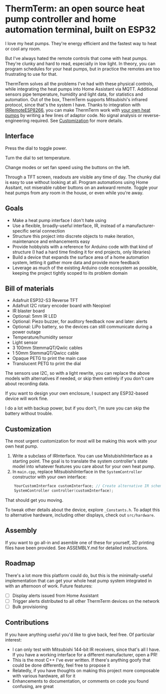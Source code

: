 # ThermTerm: an open source heat pump controller and home automation terminal, built on ESP32
I love my heat pumps. They're energy efficient and the fastest way to heat or cool any room.

But I've always hated the remote controls that come with heat pumps. They're clunky and hard to read, especially in low light. In theory, you can program schedules for your heat pumps, but in practice the remotes are too frustrating to use for that.

ThermTerm solves all the problems I've had with these physical controls, while integrating the heat pumps into Home Assistant via MQTT. Additional sensors pipe temperature, humidity and light data, for statistics and automation. Out of the box, ThermTerm supports Mitsubishi's infrared protocol, since that's the system I have. Thanks to integration with [IRRemoteESP8266](https://github.com/crankyoldgit/IRremoteESP8266), you can make ThermTerm work with [your own heat pumps](https://github.com/crankyoldgit/IRremoteESP8266/blob/master/SupportedProtocols.md) by writing a few lines of adaptor code. No signal analysis or reverse-engineering required. See [Customization](#customization) for more details.

## Interface

Press the dial to toggle power.

Turn the dial to set temperature.

Change modes or set fan speed using the buttons on the left.

Through a TFT screen, readouts are visible any time of day. The chunky dial is easy to use without looking at all. Program automations using Home Assitant, not miserable rubber buttons on an awkward remote. Toggle your heat pumps from any room in the house, or even while you're away.

## Goals

- Make a heat pump interface I don't hate using
- Use a flexible, broadly-useful interface, IR, instead of a manufacturer-specific serial connection
- Structure this project into discrete objects to make iteration, maintenance and enhancements easy
- Provide hobbyists with a reference for Arduino code with that kind of structure (I had a hard time finding it for end projects, only libraries)
- Build a device that expands the surface area of a home automation system, letting it gather more data and provide more feedback
- Leverage as much of the existing Arduino code ecosystem as possible, keeping the project tightly scoped to its problem domain

## Bill of materials

- Adafruit ESP32-S3 Reverse TFT
- Adafruit I2C rotary encoder board with Neopixel
- IR blaster board
- Optional: 5mm IR LED
- Optional: Piezo buzzer, for auditory feedback now and later: alerts
- Optional: LiPo battery, so the devices can still communicate during a power outage
- Temperature/humidity sensor
- Light sensor
- 3 100mm StemmaQT/Qwiic cables
- 1 50mm StemmaQT/Qwicc cable
- Opaque PETG to print the main case
- Translucent PETG to print the dial

The sensors use I2C, so with a light rewrite, you can replace the above models with alternatives if needed, or skip them entirely if you don't care about recording data.

If you want to design your own enclosure, I suspect any ESP32-based device will work fine.

I do a lot with backup power, but if you don't, I'm sure you can skip the battery without trouble.

## Customization

The most urgent customization for most will be making this work with your own heat pump.

1. Write a subclass of IRInterface. You can use MistubishiInterface as a starting point. The goal is to translate the system controller's state model into whatever features you care about for your own heat pump.
2. In `main.cpp`, replace MitsubishiInterface in the `SystemController` constructor with your own interface:

```C++
    YourCustomInterface customInterface; // Create alternative IR schemes by sublassing IRInterface
    SystemController controller(customInterface);
```

That should get you moving.

To tweak other details about the device, explore `_Constants.h`. To adapt this to alternative hardware, including other displays, check out `src/hardware`.

## Assembly

If you want to go all-in and asemble one of these for yourself, 3D printing files have been provided. See ASSEMBLY.md for detailed instructions.

## Roadmap

There's a lot more this platform could do, but this is the minimally-useful implementation that can get your whole heat pump system integrated in with an afternoon of work. Future features:

- [ ] Display alerts issued from Home Assistant
- [ ] Trigger alerts distributed to all other ThermTerm devices on the network
- [ ] Bulk provisioning

## Contributions

If you have anything useful you'd like to give back, feel free. Of particular interest:

- I can only test with Mitsubishi 144-bit IR receivers, since that's all I have. If you have a working interface for a different manufacturer, open a PR!
- This is the most C++ I've ever written. If there's anything goofy that could be done differently, feel free to propose it
- Relatedly, if you have thoughts on making this project more composable with various hardware, all for it
- Enhancements to documentation, or comments on code you found confusing, are great